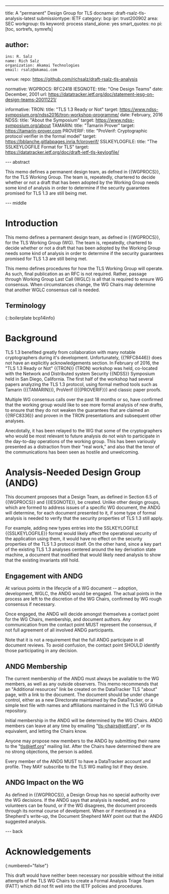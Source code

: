---
title: A "permanent" Design Group for TLS
docname: draft-rsalz-tls-analysis-latest
submissiontype: IETF
category: bcp
ipr: trust200902
area: SEC
workgroup: tls
keyword: process
stand_alone: yes
smart_quotes: no
pi: [toc, sortrefs, symrefs]

author:
  -
    ins: R. Salz
    name: Rich Salz
    organization: Akamai Technologies
    email: rsalz@akamai.com

venue:
  repo: https://github.com/richsalz/draft-rsalz-tls-analysis

normative:
  WGPROCS: RFC2418
  IESGNOTE:
    title: "One Design Teams"
    date: December, 2001
    url: https://datatracker.ietf.org/doc/statement-iesg-on-design-teams-20011221/

informative:
  TRON:
    title: "TLS 1.3 Ready or Not"
    target: https://www.ndss-symposium.org/ndss2016/tron-workshop-programme/
    date: February, 2016
  NDSS:
    title: "About the Symposium"
    target: https://www.ndss-symposium.org/about
  TAMARIN:
    title: "Tamarin Prover"
    target: https://tamarin-prover.com
  PROVERIF:
    title: "ProVerif: Cryptographic protocol verifier in the formal model"
    target: https://bblanche.gitlabpages.inria.fr/proverif/
  SSLKEYLOGFILE:
    title: "The SSLKEYLOGFILE Format for TLS"
    target: https://datatracker.ietf.org/doc/draft-ietf-tls-keylogfile/

--- abstract

This memo defines a permanent design team, as defned in
{{WGPROCS}}, for the TLS Working Group.
The team is, repeatedly, chartered to decide whether or not
a draft that has been adopted by the Working Group needs some
kind of analysis in order to determine if the security guarantees
promised for TLS 1.3 are still being met.

--- middle

# Introduction

This memo defines a permanent design team, as defned in
{{WGPROCS}}, for the TLS Working Group (WG).
The team is, repeatedly, chartered to decide whether or not
a draft that has been adopted by the Working Group needs some
kind of analysis in order to determine if the security guarantees
promised for TLS 1.3 are still being met.

This memo defines procedures for how the TLS Working Group will
operate. As such, final publication as an RFC is not required.
Rather, passage through Working Group Last Call (WGLC) is all that
is required to ensure WG consensus. When circumstances change,
the WG Chairs may determine that another WGLC consensus call is needed.

## Terminology

{::boilerplate bcp14info}

# Background

TLS 1.3 benefited greatly from collaboration with many notable
cryptographers during it's development. Unfortunately, {{?RFC8446}} does
not have an explicitly acknowledgements section.
In February of 2016,
the "TLS 1.3 Ready or Not" {{TRON}} (TRON) workshop was held,
co-located with the
Network and Distributed system Security {{NDSS}} Symposium held in
San Diego, California.
The first half of the workshop had several papers analyzing the TLS 1.3
protocol, using formal method tools such as Tamarin ({{TAMARIN}}),
ProVerif (({{PROVERIF}}) and classic paper proofs.

Multiple WG consensus calls over the past 18 months or so, have confirmed
that the working group would like to see more formal analysis
of new drafts, to ensure that they do not weaken the guarantees
that are claimed an {{!RFC8336}} and proven in the TRON presentations
and subsequent other analyses.

Anecdotally, it has been relayed to the WG that some of the cryptographers
who would be most relevant to future analysis do not wish to participate
in the day-to-day operations of the working group.
This has been variously presented as a distraction from their "real work,"
and also that the tenor of the communications has been seen as hostile
and unwelcoming.

# Analysis-Needed Design Group (ANDG)

This document proposes that a Design Team, as defined in
Section 6.5 of {{WGPROCS}} and {{IESGNOTE}}, be created.
Unlike other design groups, which are formed to address issues
of a specific WG document, the ANDG will determine, for each
document presented to it, if some type of formal analysis is needed
to verify that the security properties of TLS 1.3 still apply.

For example, adding new types entries into the SSLKEYLOGFILE
{{SSLKEYLOGFILE}} format would likely affect the operational
security of the application using them, it would have no
effect on the security properties of the TLS 1.3 protocol itself.
On the other hand, since a key part of the existing TLS 1.3
analyses centered around the key derivation state machine, a
document that modified that would likely need analysis to show
that the existing invariants still hold.

## Engagement with ANDG

At various points in the lifecycle of a WG document -- adoption,
development, WGLC, the ANDG would be engaged.
The actual points in the process are left to the discretion of the WG Chairs,
confirmed by WG rough consensus if necessary.

Once engaged, the ANDG will decide amongst themselves a contact
point for the WG Chairs, membership, and document authors.
Any communication from the contact point MUST represent the consensus,
if not full agreement of all involved ANDG participants.

Note that it is not a requirement that the full ANDG participate in
all document reviews. To avoid confusion, the contact point SHOULD
identify those participating in any decision.

## ANDG Membership

The current membership of the ANDG must always be available to the WG
members, as well as any outside observers.
This memo recommends that an "Additional resources" link be created on
the DataTracker TLS "about" page, with a link to the document.
The document should be under change control, either as a new Directorate
maintained by the DataTracker, or a simple text file with names and
affiliations maintained in the TLS WG GitHub repository.

Initial membership in the ANDG will be determined by the WG Chairs.
ANDG members can leave at any time by emailing "tls-chairs@ietf.org",
or its equivalent, and letting the Chairs know.

Anyone may propose new members to the ANDG by submitting their name
to the "tls@ietf.org" mailing list. After the Chairs have determined
there are no strong objections, the person is added.

Every member of the ANDG MUST to have a DataTracker account
and profile. They MAY subscribe to the TLS WG mailing list if they
desire.

## ANDG Impact on the WG

As defined in {{WGPROCS}}, a Design Group has no special authority over
the WG decisions.
If the ANDG says that analysis is needed, and no volunteers can be found,
or if the WG disagrees, the document proceeds through its normal course
of develpment.
When or if mentioned in a Shepherd's write-up, the Document Shepherd MAY
point out that the ANDG suggested analysis.

--- back

# Acknowledgements
{:numbered="false"}

This draft would have neither been necessary nor possible without
the initial attempts of the TLS WG Chairs to create a Formal
Analysis Triage Team (FATT) which did not fit well into the IETF
policies and procedures.
